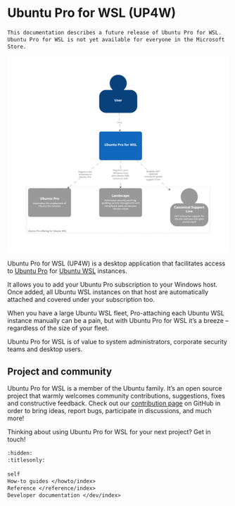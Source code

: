 # Ubuntu Pro for WSL (UP4W)
```{warning}
This documentation describes a future release of Ubuntu Pro for WSL. Ubuntu Pro for WSL is not yet available for everyone in the Microsoft Store.
```

![System Landscape](./assets/up4w-systemlandscape.png)


Ubuntu Pro for WSL (UP4W) is a desktop application that facilitates access to [Ubuntu Pro]( https://ubuntu.com/pro) for [Ubuntu WSL](https://canonical-ubuntu-wsl.readthedocs-hosted.com/en/latest/) instances.

It allows you to add your Ubuntu Pro subscription to your Windows host. Once added, all Ubuntu WSL instances on that host are automatically attached and covered under your subscription too.

When you have a large Ubuntu WSL fleet, Pro-attaching each Ubuntu WSL instance manually can be a pain, but with Ubuntu Pro for WSL it’s a breeze – regardless of the size of your fleet.

Ubuntu Pro for WSL is of value to system administrators, corporate security teams and desktop users.

## Project and community

Ubuntu Pro for WSL is a member of the Ubuntu family. It’s an open source project that warmly welcomes community contributions, suggestions, fixes and constructive feedback. Check out our [contribution page](https://github.com/canonical/ubuntu-pro-for-wsl/blob/main/CONTRIBUTING.md) on GitHub in order to bring ideas, report bugs, participate in discussions, and much more!

Thinking about using Ubuntu Pro for WSL for your next project? Get in touch!

```{toctree}
:hidden:
:titlesonly:

self
How-to guides </howto/index>
Reference </reference/index>
Developer documentation </dev/index>
```

